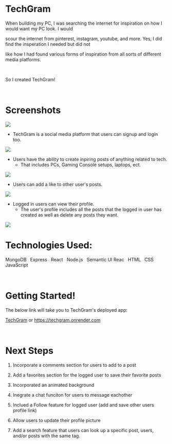 
# TechGram

When building my PC, I was searching the internet for inspiration on how I would want my PC look. I would

scour the internet from pinterest, instagram, youtube, and more. Yes, I did find the insperation I needed but did not 

like how I had found various forms of inspiration from all sorts of different media platforms. 

<br>

So I created TechGram!

</br>

# Screenshots

<img src="https://i.imgur.com/PBMzz5K.png">

* TechGram is a social media platform that users can signup and login too. 

<img src="https://i.imgur.com/PBMzz5K.png">

* Users have the ability to create inpiring posts of anything related to tech. 
    * That includes PCs, Gaming Console setups, laptops, ect. 

<img src="https://i.imgur.com/PBMzz5K.png">

* Users can add a like to other user's posts. 

<img src="https://i.imgur.com/PBMzz5K.png">

* Logged in users can view their profile.
    * The user's profile includes all the posts that the logged in user has created as well as delete any posts they want.

<img src="https://i.imgur.com/PBMzz5K.png">

<br>

# Technologies Used:

MongoDB &nbsp; Express &nbsp; React &nbsp; Node.js &nbsp; Semantic UI Reac &nbsp; HTML &nbsp; CSS &nbsp; JavaScript

</br>

# Getting Started!

The below link will take you to TechGram's deployed app:

[TechGram](https://techgram.onrender.com) or https://techgram.onrender.com

<br>

# Next Steps

1. Incorporate a comments section for users to add to a post

2. Add a favorites section for the logged user to save their favorite posts

3. Incorporated an animated background

4. Inegrate a chat funciton for users to message eachother

5. Inclued a Follow feature for logged user (add and save other users profile link)

6. Allow users to update their profile picture

7. Add a search feature that users can look up a specific post, users, and/or posts with the same tag.